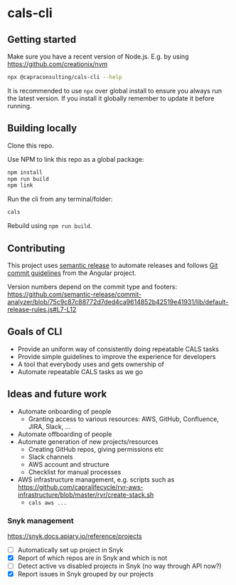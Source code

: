 # cals-cli

## Getting started

Make sure you have a recent version of Node.js. E.g. by using
https://github.com/creationix/nvm

```bash
npx @capraconsulting/cals-cli --help
```

It is recommended to use `npx` over global install to ensure you
always run the latest version. If you install it globally remember
to update it before running.

## Building locally

Clone this repo.

Use NPM to link this repo as a global package:

```bash
npm install
npm run build
npm link
```

Run the cli from any terminal/folder:

```bash
cals
```

Rebuild using `npm run build`.

## Contributing

This project uses [semantic release](https://semantic-release.gitbook.io/semantic-release/)
to automate releases and follows
[Git commit guidelines](https://github.com/angular/angular/blob/master/CONTRIBUTING.md#commit)
from the Angular project.

Version numbers depend on the commit type and footers: https://github.com/semantic-release/commit-analyzer/blob/75c9c87c88772d7ded4ca9614852b42519e41931/lib/default-release-rules.js#L7-L12

## Goals of CLI

- Provide an uniform way of consistently doing repeatable CALS tasks
- Provide simple guidelines to improve the experience for developers
- A tool that everybody uses and gets ownership of
- Automate repeatable CALS tasks as we go

## Ideas and future work

- Automate onboarding of people
  - Granting access to various resources: AWS, GitHub, Confluence, JIRA, Slack, ...
- Automate offboarding of people
- Automate generation of new projects/resources
  - Creating GitHub repos, giving permissions etc
  - Slack channels
  - AWS account and structure
  - Checklist for manual processes
- AWS infrastructure management, e.g. scripts such as https://github.com/capralifecycle/rvr-aws-infrastructure/blob/master/rvr/create-stack.sh
  - `cals aws ...`

### Snyk management

https://snyk.docs.apiary.io/reference/projects

- [ ] Automatically set up project in Snyk
- [x] Report of which repos are in Snyk and which is not
- [ ] Detect active vs disabled projects in Snyk (no way through API now?)
- [x] Report issues in Snyk grouped by our projects
